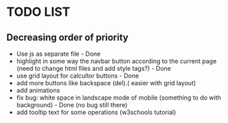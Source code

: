 # TODO LIST
## Decreasing order of priority 
* Use js as separate file - Done
* highlight in some way the navbar button according to the current page (need to change html files and add style tags?) - Done
* use grid layout for calcultor buttons - Done
* add more buttons like backspace (del).( easier with grid layout)
* add animations
* fix bug: white space in landscape mode of mobile (something to do with background) - Done (no bug still there)
* add tooltip text for some operations (w3schools tutorial)
